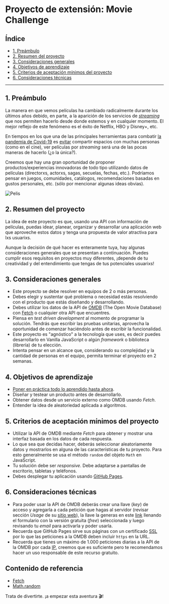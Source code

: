 # Proyecto de extensión: Movie Challenge

## Índice

- [1. Preámbulo](#1-preambulo)
- [2. Resumen del proyecto](#2-resumen-del-proyecto)
- [3. Consideraciones generales](#3-consideraciones-generales)
- [4. Objetivos de aprendizaje](#4-objetivos-de-aprendizaje)
- [5. Criterios de aceptación mínimos del proyecto](#5-criterios-de-aceptacion-minimos-del-proyecto)
- [6. Consideraciones técnicas](#6-consideraciones-tecnicas)

---

## 1. Preámbulo

La manera en que vemos películas ha cambiado radicalmente durante los últimos años
debido, en parte, a la aparición de los servicios de  [_streaming_](https://es.wikipedia.org/wiki/Streaming)
que nos permiten hacerlo desde donde estemos y en cualquier momento. El mejor reflejo
de este fenómeno es el éxito de Netflix, HBO y Disney+, etc.

En tiempos en los que una de las principales herramientas para combatir [la pandemia
de Covid-19](https://es.wikipedia.org/wiki/COVID-19) es [evitar](https://es.wikipedia.org/wiki/Distanciamiento_social)
compartir espacios con muchas personas (como en el cine), ver películas por _streaming_
será una de las pocas maneras de hacerlo (¿o la única?).

Creemos que hay una gran oportunidad de proponer productos/experiencias innovadoras
de todo tipo utilizando datos de películas (directorxs, actorxs, sagas, secuelas,
fechas, etc.). Podríamos pensar en juegos, comunidades, catálogos, recomendaciones
basadas en gustos personales, etc. (sólo por mencionar algunas ideas obvias).

![Pelis](https://live.staticflickr.com/117/257368762_38bf6fcf9f_h.jpg)

## 2. Resumen del proyecto

La idea de este proyecto es que, usando una API con información de películas,
puedas idear, planear, organizar y desarrollar una aplicación web que aproveche
estos datos y tenga una propuesta de valor atractiva para lxs usuarixs.

Aunque la decisión de qué hacer es enteramente tuya, hay algunas consideraciones
generales que se presentan a continuación. Puedes cumplir esos requisitos en
proyectos muy diferentes, ¡depende de tu creatividad y del entendimiento que
tengas de tus potenciales usuarixs!

## 3. Consideraciones generales

- Este proyecto se debe resolver en equipos de 2 o más personas.
- Debes elegir y sustentar qué problema o necesidad estás resolviendo con el
producto que estás diseñando y desarrollando.
- Debes utilizar los datos de la API de [OMDB](http://www.omdbapi.com/) (The Open
Movie Database) con [Fetch](https://developer.mozilla.org/es/docs/Web/API/Fetch_API)
o cualquier otra API que encuentres.
- Piensa en _test driven development_ al momento de programar la
solución. Tendrás que escribir las pruebas unitarias, aprovecha la oportunidad
de comenzar haciéndolo antes de escribir la funcionalidad.
- Este proyecto es "agnóstico" a la tecnología que uses, es decir puedes desarrollarlo
en Vanilla JavaScript o algún _framework_  o biblioteca (librería) de tu elección.
- Intenta pensar en un alcance que, considerando su complejidad y la cantidad de
personas en el equipo, permita terminar el proyecto en 2 semanas.

## 4. Objetivos de aprendizaje

- [Poner en práctica todo lo aprendido hasta ahora](https://github.com/Laboratoria/bootcamp/blob/master/projects/learning-objectives.md).
- Diseñar y testear un producto antes de desarrollarlo.
- Obtener datos desde un servicio externo como OMDB usando _Fetch_.
- Entender la idea de aleatoriedad aplicada a algoritmos.

## 5. Criterios de aceptación mínimos del proyecto

- Utilizar la API de OMDB mediante _Fetch_ para obtener y mostrar una interfaz basada
en los datos de cada respuesta.
- Lo que sea que decidas hacer, deberás seleccionar aleatoriamente datos y mostrarlos
en alguna de las características de tu proyecto. Para esto generalmente
se usa el método `random` del objeto `Math` en JavaScript.
- Tu solución debe ser _responsive_. Debe adaptarse a pantallas de escritorio,
tabletas y teléfonos.
- Debes desplegar tu aplicación usando [GitHub Pages](https://pages.github.com/).

## 6. Consideraciones técnicas

- Para poder usar la API de OMDB deberás crear una llave (_key_) de acceso y agregarla
a cada petición que hagas al servidor (revisar sección _Usage_ de su [sitio web](http://www.omdbapi.com/)),
la llave la generas en este [link](http://www.omdbapi.com/apikey.aspx) llenando
el formulario con la versión gratuita (_free_) seleccionada y luego revisando tu
_email_ para activarla y poder usarla.
- Recuerda que GitHub Pages sirve sus páginas con un certificado [SSL](https://es.wikipedia.org/wiki/Seguridad_de_la_capa_de_transporte)
por lo que las peticiones a la OMDB deben incluir `https` en la URL.
- Recuerda que tienes un máximo de 1.000 peticiones diarias a la API de la OMDB
por cada [IP](https://es.wikipedia.org/wiki/Direcci%C3%B3n_IP), creemos que es suficiente
pero te recomendamos hacer un uso responsable de este recurso gratuito.

## Contenido de referencia

- [Fetch](https://developer.mozilla.org/es/docs/Web/API/Fetch_API)
- [Math.random](https://developer.mozilla.org/es/docs/Web/JavaScript/Referencia/Objetos_globales/Math/random)

Trata de divertirte. ¡a empezar esta aventura 🎬!
